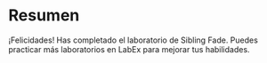 # Resumen

¡Felicidades! Has completado el laboratorio de Sibling Fade. Puedes practicar más laboratorios en LabEx para mejorar tus habilidades.
